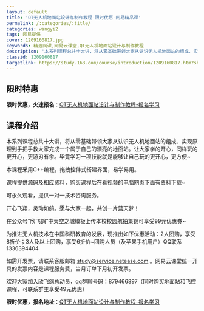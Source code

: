 ```yaml
---
layout: default
title: 'QT无人机地面站设计与制作教程-限时优惠-网易精品课'
permalink: /:categories/:title/
categories: wangyi2
tags: 网易提供
cover: 1209160817.jpg
keywords: 精选网课,网易云课堂,QT无人机地面站设计与制作教程
description: '本系列课程总共十大讲，将从零基础带领大家从认识无人机地面站的组成、实现原理到手把手教大家完成一个属于自己的漂亮的地面站。'
classid: 1209160817
targetlink: https://study.163.com/course/introduction/1209160817.htm?share=1&shareId=1025206652&utm_campaign=share&utm_medium=iphoneShare&utm_source=&utm_u=1025206652
---
```


## 限时特惠

**限时优惠，火速报名**：[QT无人机地面站设计与制作教程-报名学习](https://study.163.com/course/introduction/1209160817.htm?share=1&shareId=1025206652&utm_campaign=share&utm_medium=iphoneShare&utm_source=&utm_u=1025206652)

## 课程介绍

本系列课程总共十大讲，将从零基础带领大家从认识无人机地面站的组成、实现原理到手把手教大家完成一个属于自己的漂亮的地面站。让大家学的开心，同样玩的更开心，更游刃有余。毕竟学习一项技能就是能够让自己玩的更开心，更方便~

本课程采用C++编程，拖拽控件式搭建界面，易学易用。

课程提供源码及相应资料，购买课程后在看视频的电脑网页下面有资料下载~

可永久观看，提供一对一技术咨询服务。

开心飞翔，灵动如鸽。愿与大家一起，共创一片蓝天梦！

在公众号“欣飞鸽”中天空之城模板上传本校校园航拍集锦可享受99元优惠券~

为推进无人机技术在中国科研教育的发展，现推出如下优惠活动：2人团购，享受8折价；3人及以上团购，享受6折价~团购人员（及苹果手机用户）QQ联系1336394404

如需开发票，请联系客服邮箱 study@service.netease.com 。网易云课堂统一开具的发票内容是课程服务费，当月订单下月初开发票。

欢迎大家加入欣飞鸽总动员，qq群聊号码：879466897（同时购买地面站和飞控课程，可联系群主享受49元优惠）

**限时优惠，报名地址**：[QT无人机地面站设计与制作教程-报名学习](https://study.163.com/course/introduction/1209160817.htm?share=1&shareId=1025206652&utm_campaign=share&utm_medium=iphoneShare&utm_source=&utm_u=1025206652)

